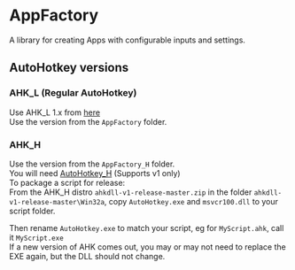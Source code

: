# AppFactory
A library for creating Apps with configurable inputs and settings.  

## AutoHotkey versions
### AHK_L (Regular AutoHotkey)  
Use AHK_L 1.x from [here](http://AutoHotkey.com)  
Use the version from the `AppFactory` folder.

### AHK_H  
Use the version from the `AppFactory_H` folder.  
You will need [AutoHotkey_H](http://hotkeyit.github.io/v2/) (Supports v1 only)  
To package a script for release:  
From the AHK_H distro `ahkdll-v1-release-master.zip` in the folder `ahkdll-v1-release-master\Win32a`, copy `AutoHotkey.exe` and `msvcr100.dll` to your script folder.  

Then rename `AutoHotkey.exe` to match your script, eg for `MyScript.ahk`, call it `MyScript.exe`  
If a new version of AHK comes out, you may or may not need to replace the EXE again, but the DLL should not change.  
